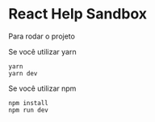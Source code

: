 # React Help Sandbox

Para rodar o projeto

Se você utilizar yarn

```
yarn
yarn dev
```

Se você utilizar npm

```
npm install
npm run dev
```
